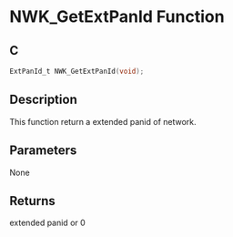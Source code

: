 # NWK_GetExtPanId Function

## C

```c
ExtPanId_t NWK_GetExtPanId(void);
```

## Description

 This function return a extended panid of network.

## Parameters

 None 

## Returns

 extended panid or 0 

